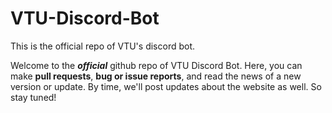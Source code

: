# VTU-Discord-Bot
This is the official repo of VTU's discord bot.

Welcome to the ***official*** github repo of VTU Discord Bot.
Here, you can make **pull requests**, **bug or issue reports**, and read the news of a new version or update.
By time, we'll post updates about the website as well. So stay tuned!
